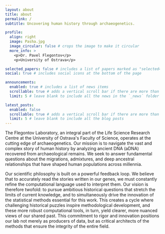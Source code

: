 ```yaml
---
layout: about
title: about
permalink: /
subtitle: Uncovering human history through archaeogenetics.

profile:
  align: right
  image: Pasha.jpg
  image_circular: false # crops the image to make it circular
  more_info: >
    <p>Dr. Pavel Flegontov</p>
    <p>University of Ostrava</p>

selected_papers: false # includes a list of papers marked as "selected={true}"
social: true # includes social icons at the bottom of the page

announcements:
  enabled: true # includes a list of news items
  scrollable: true # adds a vertical scroll bar if there are more than 3 news items
  limit: 5 # leave blank to include all the news in the `_news` folder

latest_posts:
  enabled: false
  scrollable: true # adds a vertical scroll bar if there are more than 3 new posts items
  limit: 5 # leave blank to include all the blog posts
---
```


The Flegontov Laboratory, an integral part of the Life Science Research Centre at the University of Ostrava's Faculty of Science, operates at the cutting edge of archaeogenetics. Our mission is to navigate the vast and complex story of human history by analyzing ancient DNA (aDNA) recovered from archaeological remains. We seek to answer fundamental questions about the migrations, admixtures, and deep ancestral relationships that have shaped human populations across millennia.

Our scientific philosophy is built on a powerful feedback loop. We believe that to accurately read the stories written in our genes, we must constantly refine the computational language used to interpret them. Our vision is therefore twofold: to pursue ambitious historical questions that stretch the limits of current knowledge, and to simultaneously drive the innovation of the statistical methods essential for this work. This creates a cycle where challenging historical puzzles inspire methodological development, and these more robust computational tools, in turn, yield clearer, more nuanced views of our shared past. This commitment to rigor and innovation positions our lab not merely as producers of data, but as critical architects of the methods that ensure the integrity of the entire field.
